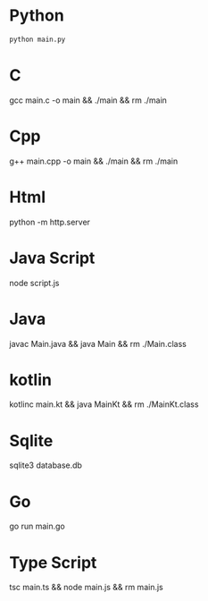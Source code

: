 # Python
``` python 
python main.py
```

# C
gcc main.c -o main && ./main && rm ./main

# Cpp
g++ main.cpp -o main && ./main && rm ./main

# Html
python -m http.server

# Java Script
node script.js

# Java
javac Main.java && java Main && rm ./Main.class

# kotlin
kotlinc main.kt && java MainKt && rm ./MainKt.class

# Sqlite
sqlite3 database.db

# Go
go run main.go

# Type Script
tsc main.ts && node main.js && rm main.js